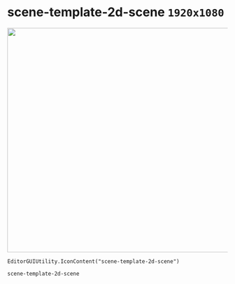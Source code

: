 # scene-template-2d-scene `1920x1080`
<img src="/img/scene-template-2d-scene.png" width=512 height=512>

``` CSharp
EditorGUIUtility.IconContent("scene-template-2d-scene")
```
```
scene-template-2d-scene
```
